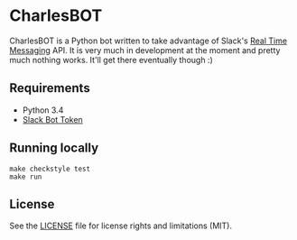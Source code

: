 # CharlesBOT

CharlesBOT is a Python bot written to take advantage of Slack's [Real Time
Messaging][1] API. It is very much in development at the moment and pretty much
nothing works. It'll get there eventually though :)

## Requirements

- Python 3.4
- [Slack Bot Token][2]

## Running locally
```
make checkstyle test
make run
```

## License

See the [LICENSE](LICENSE.txt) file for license rights and limitations (MIT).

[1]: https://api.slack.com/rtm
[2]: https://my.slack.com/services/new/bot
